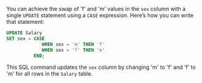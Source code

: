 You can achieve the swap of 'f' and 'm' values in the `sex` column with a single `UPDATE` statement using a `CASE` expression. Here’s how you can write that statement:

```sql
UPDATE Salary
SET sex = CASE 
             WHEN sex = 'm' THEN 'f' 
             WHEN sex = 'f' THEN 'm' 
          END;
```

This SQL command updates the `sex` column by changing 'm' to 'f' and 'f' to 'm' for all rows in the `Salary` table.